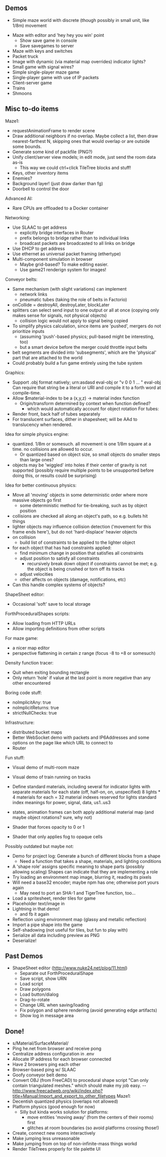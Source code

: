 ## Demos

* Simple maze world with discrete (though possibly in small unit, like 1/8m) movement
- Maze with editor and 'hey hey you win' point
  - Show save game in console
  - Save savegames to server
- Maze with keys and switches
- Packet truck
- Image with dynamic (via material map overrides) indicator lights?
- Small game with signal wires?
- Simple single-player maze game
- Single-player game with use of IP packets
- Client-server game
- Trains
- Shmoons

## Misc to-do items

Maze1:
- requestAnimationFrame to render scene
- Draw additional neighbors if no overlap.
  Maybe collect a list, then draw nearest-farthest N,
  skipping ones that would overlap or are outside some bounds.
- Generate some kind of packfile (PNG?)
- Unify client/server view models; in edit mode, just send the room data as-is
  - This way we could ctrl+click TileTree blocks and stuff!
- Keys, other inventory items
- Enemies?
- Background layer! (just draw darker than fg)
- Doorbell to control the door

Advanced AI:
- Rare CPUs are offloaded to a Docker container

Networking:
- Use SLAAC to get address
  - explicitly bridge interfaces in Router
  - prefix belongs to bridge rather than to individual links
  - broadcast packets are broadcasted to all links on bridge
- Use DHCP to get address
- Use ethernet as universal packet framing (ethertype)
- Multi-component simulation in browser
  - Maybe grid-based?  To make editing easier.
  - Use game21 renderign system for images!

Conveyor belts:
- Same mechanism (with slight variations) can implement
  - network links
  - pneumatic tubes (taking the role of belts in Factorio)
- onCollide = destroyAll, destroyLater, blockLater
- splitters can select send input to one output or all at once
  (copying only makes sense for signals, not physical objects)
  - collision logic would not apply to signal being copied
- To simplify physics calculation, since items are 'pushed', mergers do not prioritize inputs
  - (assuming 'push'-based physics; pull-based might be interesting, too)
  - but a smart device before the merger could throttle input belts
- belt segments are divided into 'subsegments', which are the 'physical' part
  that are attached to the world
- Could probably build a fun game entirely using the tube system

Graphics:
- Support .obj format natively;
    urn:asdasd eval-obj
  or
    "v 0 0 1 ... " eval-obj
  Can require that string be a literal or URI and compile it to a forth word at compile-time.
- Allow $material-index to be a (x,y,z) -> material index function
  - Origin/transform determined by context when function defined?
    - which would automatically account for object rotation
For tubes:
- Render front, back half of tubes separately
- For translucent surfaces, dither in shapesheet; will be AAd to translucency when rendered.

Idea for simple physics engine:
- quantized.  1/8m or somesuch.  all movement is one 1/8m square at a time.
  no collisions are allowed to occur.
  - Or quantized based on object size, so small objects do smaller steps than large ones?
- objects may be 'wiggled' into holes if their center of gravity is not supported
  (possibly require multiple points to be unsupported before doing this, or results
   could be surprising)

Idea for better continuous physics:
- Move all 'moving' objects in some deterministic order where more massive objects go first
  - some deterministic method for tie-breaking, such as by object position
- collisions are checked all along an object's path, so e.g. bullets hit things
- lighter objects may influence collision detection ('movement for this frame ends here'),
  but do not 'hard-displace' heavier objects
- on collision
  - build list of constraints to be applied to the lighter object
- for each object that has had constraints applied:
  - find minimum change in position that satisfies all constraints
  - adjust position to satisfy all constraints
    - recursively break down object if constraints cannot be met; e.g. the object is being crushed or torn off its tracks
  - adjust velocities
  - other affects on objects (damage, notifications, etc)
- Can this handle complex systems of objects?

ShapeSheet editor:
- Occasional 'soft' save to local storage

ForthProceduralShapes scripts:
- Allow loading from HTTP URLs
- Allow importing definitions from other scripts

For maze game:
- a nicer map editor
- perspective flattening in certain z range (focus -8 to +8 or somesuch)

Density function tracer:
- Quit when exiting bounding rectangle
- Only return 'hole' if value at the last point is more negative than any other encountered

Boring code stuff:
- noImplicitAny: true
- noImplicitReturns: true
- strictNullChecks: true

Infrastructure:
- distributed bucket maps
- Better WebSocket demo with packets and IP6Addresses and some options on the page like which URL to connect to
- Router

Fun stuff:
- Visual demo of multi-room maze
- Visual demo of train running on tracks

- Define standard materials, including
  several for indicator lights with separate materials for each state (off, half-on, on, unspecified)
  8 lights * 4 materials for each = 32 material indexes reserved for lights
  standard index meanings for power, signal, data, us1..us3

- states, animation frames can both apply additional material map (and maybe object rotations?  sure, why not)

- Shader that forces opacity to 0 or 1
- Shader that only applies fog to opaque cells

Possibly outdated but maybe not:
- Demo for project log: Generate a bunch of different blocks from a shape
  - Need a function that takes a shape, materials, and lighting conditions
- A 'shape role' assigns specific meaning to shape parts (possibly allowing scaling)
  Shapes can indicate that they are implementing a role
- Try loading an environment map image, blurring it, reading its pixels
- Will need a base32 encoder; maybe npm has one; otherwise port yours again
  - May need to port an SHA-1 and TigerTree function, too...
- Load a spritesheet, render tiles for game
- Placeholder text/image in <canvas>
- Lightning in that demo!
  - and fb it again
- Reflection using environment map (glassy and metallic reflection)
- Import a pipe shape into the game
- Self-shadowing (not useful for tiles, but fun to play with)
- Serialize all data including preview as PNG
- Deserialize!

## Past Demos

* ShapeSheet editor (http://www.nuke24.net/plog/11.html)
  * Separate out ForthProceduralShape
  * Save script, show URN
  * Load script
  * Draw polygons
  * Load button/dialog
  * Drag-to-rotate
  * Change URL when saving/loading
  * Fix polygon and sphere rendering (avoid generating edge artifacts)
  * Show log in message area

## Done!

* s/Material/SurfaceMaterial/
* Ping he.net from browser and receive pong
* Centralize address configuration in .env
* Allocate IP address for each browser connected
* Have 2 browsers ping each other
* Browser-based ping w/ SLAAC
* Goofy conveyor belt demo
* Convert OBJ (from FreeCAD) to procedural shape script
  "Can only contain triangulated meshes." which should make my job easy.
  -- http://www.freecadweb.org/wiki/index.php?title=Manual:Import_and_export_to_other_filetypes
Maze1:
* Decentish quantized physics (overlaps not allowed)
* Platform physics (good enough for now)
  - Silly but kinda works solution for platforms:
    - move entities 'moving away' (from the centers of their rooms) first
    - glitches at room boundaries (so avoid platforms crossing those!)
* Create, connect new rooms interactively
* Make jumping less unreasonable
* Make jumping from on top of non-infinite-mass things workd
* Render TileTrees properly for tile palette UI
